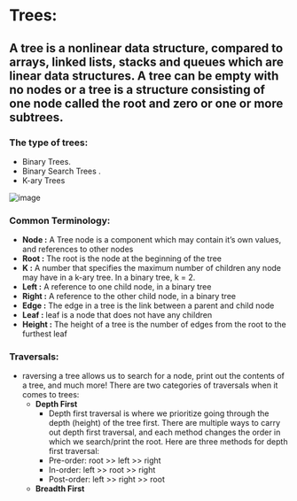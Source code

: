# Trees:
## A tree is a nonlinear data structure, compared to arrays, linked lists, stacks and queues which are linear data structures. A tree can be empty with no nodes or a tree is a structure consisting of one node called the root and zero or one or more subtrees.

### The type of trees:
  - Binary Trees.
  - Binary Search Trees .
  - K-ary Trees

   ![image](https://user-images.githubusercontent.com/79833733/125485036-db8478d0-3f31-4c3b-a1a8-ba01cc4d7c54.png)


### Common Terminology:
  - **Node :** A Tree node is a component which may contain it’s own values, and references to other nodes
  - **Root :** The root is the node at the beginning of the tree
  - **K :** A number that specifies the maximum number of children any node may have in a k-ary tree. In a binary tree, k = 2.
  - **Left :** A reference to one child node, in a binary tree
  - **Right :** A reference to the other child node, in a binary tree
  - **Edge :** The edge in a tree is the link between a parent and child node
  - **Leaf :** leaf is a node that does not have any children
  - **Height :** The height of a tree is the number of edges from the root to the furthest leaf

### Traversals:
 - raversing a tree allows us to search for a node, print out the contents of a tree, and much more! There are two categories of traversals when it comes to trees:
    - **Depth First**
      - Depth first traversal is where we prioritize going through the depth (height) of the tree first. There are multiple ways to carry out depth first traversal, and each method changes the order in which we search/print the root. Here are three methods for depth first traversal:
       -  Pre-order: root >> left >> right
       - In-order: left >> root >> right
       - Post-order: left >> right >> root
    - **Breadth First**




